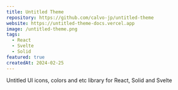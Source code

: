 ```yaml
---
title: Untitled Theme
repository: https://github.com/calvo-jp/untitled-theme
website: https://untitled-theme-docs.vercel.app
image: /untitled-theme.png
tags:
  - React
  - Svelte
  - Solid
featured: true
createdAt: 2024-02-25
---
```


Untitled UI icons, colors and etc library for React, Solid and Svelte
